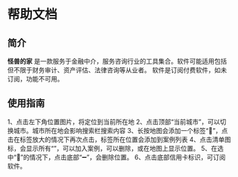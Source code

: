 # 帮助文档
## 简介
**怪兽的家** 是一款服务于金融中介，服务咨询行业的工具集合。软件可能适用包括但不限于财务审计、资产评估、法律咨询等从业者。
软件是订阅付费软件，如未订阅，功能不可用。
## 使用指南
1、点击左下角位置图片，将定位到当前所在地
2、点击顶部“当前城市”，可以切换城市。城市所在地会影响搜索栏搜索内容
3、长按地图会添加一个标签“📍”，点击在标签放大的情况下再次点击，标签所在位置会添加到案例列表
4、点击清单图标，会显示所有“”，可以加入案例，可以删除，或在地图上显示位置。
5、在选中“📍”的情况下，点击底部“➖”，会删除位置。
6、点击底部信用卡标识，可订阅软件。
    